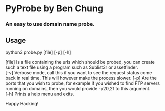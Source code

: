 # PyProbe by Ben Chung
### An easy to use domain name probe.

## Usage
python3 probe.py [file] [-p] [-h]

[file] Is a file containing the urls which should be probed, you can create such a text file using a program such as Sublist3r or assetfinder.  
[-v] Verbose mode, call this if you want to see the request status come back in real time. This will however make the process slower. 
[-p] Are the ports that you wish to probe, for example if you wished to find FTP servers running on domains, then you would provide -p20,21 to this argument.  
[-h] Prints a help menu and exits.  

Happy Hacking!
